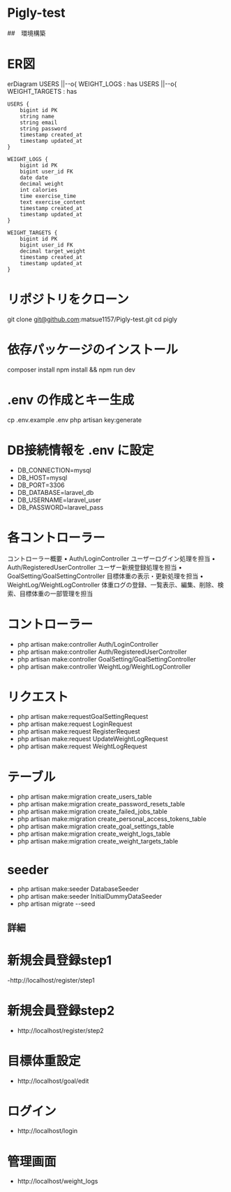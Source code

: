 # Pigly-test

##　環境構築
# ER図
erDiagram
    USERS ||--o{ WEIGHT_LOGS : has
    USERS ||--o{ WEIGHT_TARGETS : has

    USERS {
        bigint id PK
        string name
        string email
        string password
        timestamp created_at
        timestamp updated_at
    }

    WEIGHT_LOGS {
        bigint id PK
        bigint user_id FK
        date date
        decimal weight
        int calories
        time exercise_time
        text exercise_content
        timestamp created_at
        timestamp updated_at
    }

    WEIGHT_TARGETS {
        bigint id PK
        bigint user_id FK
        decimal target_weight
        timestamp created_at
        timestamp updated_at
    }
# リポジトリをクローン
git clone git@github.com:matsue1157/Pigly-test.git
cd pigly

# 依存パッケージのインストール
composer install
npm install && npm run dev

# .env の作成とキー生成
cp .env.example .env
php artisan key:generate

# DB接続情報を .env に設定
- DB_CONNECTION=mysql
- DB_HOST=mysql
- DB_PORT=3306
- DB_DATABASE=laravel_db
- DB_USERNAME=laravel_user
- DB_PASSWORD=laravel_pass

# 各コントローラー
コントローラー概要
	•	Auth/LoginController
ユーザーログイン処理を担当
	•	Auth/RegisteredUserController
ユーザー新規登録処理を担当
	•	GoalSetting/GoalSettingController
目標体重の表示・更新処理を担当
	•	WeightLog/WeightLogController
体重ログの登録、一覧表示、編集、削除、検索、目標体重の一部管理を担当
# コントローラー
- php artisan make:controller Auth/LoginController
- php artisan make:controller Auth/RegisteredUserController
- php artisan make:controller GoalSetting/GoalSettingController
- php artisan make:controller WeightLog/WeightLogController
# リクエスト
- php artisan make:requestGoalSettingRequest
- php artisan make:request LoginRequest
- php artisan make:request RegisterRequest
- php artisan make:request UpdateWeightLogRequest
- php artisan make:request WeightLogRequest
# テーブル
- php artisan make:migration create_users_table
- php artisan make:migration create_password_resets_table
- php artisan make:migration create_failed_jobs_table
- php artisan make:migration create_personal_access_tokens_table
- php artisan make:migration create_goal_settings_table
- php artisan make:migration create_weight_logs_table
- php artisan make:migration create_weight_targets_table
# seeder
- php artisan make:seeder DatabaseSeeder
- php artisan make:seeder InitialDummyDataSeeder
- php artisan migrate --seed
## 詳細
# 新規会員登録step1
-http://localhost/register/step1
# 新規会員登録step2
- http://localhost/register/step2
# 目標体重設定
- http://localhost/goal/edit
# ログイン
- http://localhost/login
# 管理画面
- http://localhost/weight_logs

